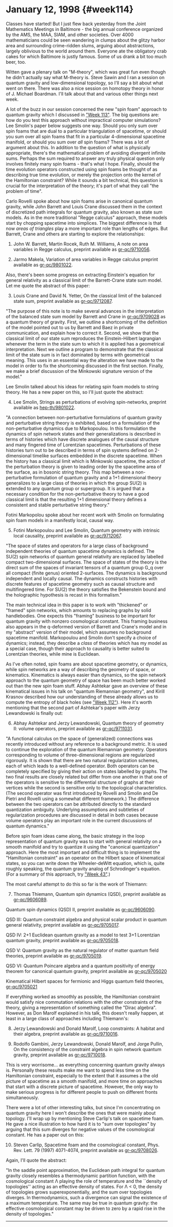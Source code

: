 # January 12, 1998 {#week114}

Classes have started! But I just flew back yesterday from the Joint
Mathematics Meetings in Baltimore - the big annual conference organized
by the AMS, the MAA, SIAM, and other societies. Over 4000 mathematicians
could be seen wandering in clumps about the glitzy harbor area and
surrounding crime-ridden slums, arguing about abstractions, largely
oblivious to the world around them. Everyone ate the obligatory crab
cakes for which Baltimore is justly famous. Some of us drank a bit too
much beer, too.

Witten gave a plenary talk on "M-theory", which was great fun even
though he didn't actually say what M-theory is. Steve Sawin and I ran a
session on quantum gravity and low-dimensional topology, so I'll say a
bit about what went on there. There was also a nice session on homotopy
theory in honor of J. Michael Boardman. I'll talk about that and
various other things next week.

A lot of the buzz in our session concerned the new "spin foam"
approach to quantum gravity which I discussed in
["Week 113"](#week113). The big questions are: how do you test this
approach without impractical computer simulations? Lee Smolin's paper
below suggests one way. Should you only sum over spin foams that are
dual to a particular triangulation of spacetime, or should you sum over
all spin foams that fit in a particular 4-dimensional spacetime
manifold, or should you sum over *all* spin foams? There was a lot of
argument about this. In addition to the question of what is physically
appropriate, there's the mathematical problem of avoiding divergent
infinite sums. Perhaps the sum required to answer any truly physical
question only involves finitely many spin foams - that's what I hope.
Finally, should the time evolution operators constructed using spin
foams be thought of as describing true time evolution, or merely the
projection onto the kernel of the Hamiltonian constraint? While it
sounds a bit technical, this question is crucial for the interpretation
of the theory; it's part of what they call "the problem of time".

Carlo Rovelli spoke about how spin foams arise in canonical quantum
gravity, while John Barrett and Louis Crane discussed them in the
context of discretized path integrals for quantum gravity, also known as
state sum models. As in the more traditional "Regge calculus"
approach, these models start by chopping spacetime into simplices. The
biggest difference is that now *areas of triangles* play a more
important role than lengths of edges. But Barrett, Crane and others are
starting to explore the relationships:

1) John W. Barrett, Martin Rocek, Ruth M. Williams, A note on area
variables in Regge calculus, preprint available as
[gr-qc/9710056](http://xxx.lanl.gov/abs/gr-qc/9710056).

2) Jarmo Makela, Variation of area variables in Regge calculus preprint
available as [gr-qc/9801022](http://xxx.lanl.gov/abs/gr-qc/9801022).

Also, there's been some progress on extracting Einstein's equation for
general relativity as a classical limit of the Barrett-Crane state sum
model. Let me quote the abstract of this paper:

3) Louis Crane and David N. Yetter, On the classical limit of the
balanced state sum, preprint available as
[gr-qc/9712087](http://xxx.lanl.gov/abs/gr-qc/9712087).

"The purpose of this note is to make several advances in the
interpretation of the balanced state sum model by Barrett and Crane in
[gr-qc/9709028](http://xxx.lanl.gov/abs/gr-qc/9709028) as a quantum
theory of gravity. First, we outline a shortcoming of the definition of
the model pointed out to us by Barrett and Baez in private
communication, and explain how to correct it. Second, we show that the
classical limit of our state sum reproduces the Einstein-Hilbert
lagrangian whenever the term in the state sum to which it is applied has
a geometrical interpretation. Next we outline a program to demonstrate
that the classical limit of the state sum is in fact dominated by terms
with geometrical meaning. This uses in an essential way the alteration
we have made to the model in order to fix the shortcoming discussed in
the first section. Finally, we make a brief discussion of the Minkowski
signature version of the model."

Lee Smolin talked about his ideas for relating spin foam models to
string theory. He has a new paper on this, so I'll just quote the
abstract:

4) Lee Smolin, Strings as perturbations of evolving spin-networks,
preprint available as
[hep-th/9801022](http://xxx.lanl.gov/abs/hep-th/9801022).

"A connection between non-perturbative formulations of quantum gravity
and perturbative string theory is exhibited, based on a formulation of
the non-perturbative dynamics due to Markopoulou. In this formulation
the dynamics of spin network states and their generalizations is
described in terms of histories which have discrete analogues of the
causal structure and many fingered time of Lorentzian spacetimes.
Perturbations of these histories turn out to be described in terms of
spin systems defined on 2-dimensional timelike surfaces embedded in the
discrete spacetime. When the history has a classical limit which is
Minkowski spacetime, the action of the perturbation theory is given to
leading order by the spacetime area of the surface, as in bosonic string
theory. This map between a non-perturbative formulation of quantum
gravity and a 1+1 dimensional theory generalizes to a large class of
theories in which the group SU(2) is extended to any quantum group or
supergroup. It is argued that a necessary condition for the
non-perturbative theory to have a good classical limit is that the
resulting 1+1 dimensional theory defines a consistent and stable
perturbative string theory."

Fotini Markopolou spoke about her recent work with Smolin on formulating
spin foam models in a manifestly local, causal way.

5) Fotini Markopoulou and Lee Smolin, Quantum geometry with intrinsic
local causality, preprint available as
[gr-qc/9712067](http://xxx.lanl.gov/abs/gr-qc/9712067).

"The space of states and operators for a large class of background
independent theories of quantum spacetime dynamics is defined. The SU(2)
spin networks of quantum general relativity are replaced by labelled
compact two-dimensional surfaces. The space of states of the theory is
the direct sum of the spaces of invariant tensors of a quantum group G_q
over all compact (finite genus) oriented 2-surfaces. The dynamics is
background independent and locally causal. The dynamics constructs
histories with discrete features of spacetime geometry such as causal
structure and multifingered time. For SU(2) the theory satisfies the
Bekenstein bound and the holographic hypothesis is recast in this
formalism."

The main technical idea in this paper is to work with "thickened" or
"framed" spin networks, which amounts to replacing graphs by solid
handlebodies. One expects this "framing" business to be important for
quantum gravity with nonzero cosmological constant. This framing
business also appears in the q-deformed version of Barrett and Crane's
model and in my "abstract" version of their model, which assumes no
background spacetime manifold. Markopoulou and Smolin don't specify a
choice of dynamics; instead, they describe a *class* of theories which
has my model as a special case, though their approach to causality is
better suited to Lorentzian theories, while mine is Euclidean.

As I've often noted, spin foams are about spacetime geometry, or
dynamics, while spin networks are a way of describing the geometry of
space, or kinematics. Kinematics is always easier than dynamics, so the
spin network approach to the quantum geometry of space has been much
better worked out than the new spin foam stuff. Abhay Ashtekar gave an
overview of these kinematical issues in his talk on "quantum Riemannian
geometry", and Kirill Krasnov described how our understanding of these
already allows us to compute the entropy of black holes (see
["Week 112"](#week112)). Here it's worth mentioning that the
second part of Ashtekar's paper with Jerzy Lewandowski is finally out:

6) Abhay Ashtekar and Jerzy Lewandowski, Quantum theory of geometry II:
volume operators, preprint available as
[gr-qc/9711031](http://xxx.lanl.gov/abs/gr-qc/9711031).

"A functional calculus on the space of (generalized) connections was
recently introduced without any reference to a background metric. It is
used to continue the exploration of the quantum Riemannian geometry.
Operators corresponding to volume of three-dimensional regions are
regularized rigorously. It is shown that there are two natural
regularization schemes, each of which leads to a well-defined operator.
Both operators can be completely specified by giving their action on
states labelled by graphs. The two final results are closely related but
differ from one another in that one of the operators is sensitive to the
differential structure of graphs at their vertices while the second is
sensitive only to the topological characteristics. (The second operator
was first introduced by Rovelli and Smolin and De Pietri and Rovelli
using a somewhat different framework.) The difference between the two
operators can be attributed directly to the standard quantization
ambiguity. Underlying assumptions and subtleties of regularization
procedures are discussed in detail in both cases because volume
operators play an important role in the current discussions of quantum
dynamics."

Before spin foam ideas came along, the basic strategy in the loop
representation of quantum gravity was to start with general relativity
on a smooth manifold and try to quantize it using the "canonical
quantization" approach. Here the most important and difficult thing is
to implement the "Hamiltonian constraint" as an operator on the
Hilbert space of kinematical states, so you can write down the
Wheeler-deWitt equation, which is, quite roughly speaking, the quantum
gravity analog of Schrodinger's equation. (For a summary of this
approach, try ["Week 43"](#week43).)

The most careful attempt to do this so far is the work of Thiemann:

7) Thomas Thiemann, Quantum spin dynamics (QSD), preprint available as
[gr-qc/9606089](http://xxx.lanl.gov/abs/gr-qc/9606089).

Quantum spin dynamics (QSD) II, preprint available as
[gr-qc/9606090](http://xxx.lanl.gov/abs/gr-qc/9606090).

QSD III: Quantum constraint algebra and physical scalar product in
quantum general relativity, preprint available as
[gr-qc/9705017](http://xxx.lanl.gov/abs/gr-qc/9705017).

QSD IV: 2+1 Euclidean quantum gravity as a model to test 3+1 Lorentzian
quantum gravity, preprint available as
[gr-qc/9705018](http://xxx.lanl.gov/abs/gr-qc/9705018).

QSD V: Quantum gravity as the natural regulator of matter quantum field
theories, preprint available as
[gr-qc/9705019](http://xxx.lanl.gov/abs/gr-qc/9705019).

QSD VI: Quantum Poincare algebra and a quantum positivity of energy
theorem for canonical quantum gravity, preprint available as
[gr-qc/9705020](http://xxx.lanl.gov/abs/gr-qc/9705020)

Kinematical Hilbert spaces for fermionic and Higgs quantum field
theories, [gr-qc/9705021](http://xxx.lanl.gov/abs/gr-qc/9705021)

If everything worked as smoothly as possible, the Hamiltonian constraint
would satisfy nice commutation relations with the other constraints of
the theory, giving a representation of something called the "Dirac
algebra". However, as Don Marolf explained in his talk, this doesn't
really happen, at least in a large class of approaches including
Thiemann's:

8) Jerzy Lewandowski and Donald Marolf, Loop constraints: A habitat and
their algebra, preprint available as
[gr-qc/9710016](http://xxx.lanl.gov/abs/gr-qc/9710016).

9) Rodolfo Gambini, Jerzy Lewandowski, Donald Marolf, and Jorge Pullin,
On the consistency of the constraint algebra in spin network quantum
gravity, preprint available as
[gr-qc/9710018](http://xxx.lanl.gov/abs/gr-qc/9710018).

This is very worrisome... as everything concerning quantum gravity
always is. Personally these results make me want to spend less time on
the Hamiltonian constraint, especially to the extent that it assumes a
the old picture of spacetime as a smooth manifold, and more time on
approaches that start with a discrete picture of spacetime. However, the
only way to make serious progress is for different people to push on
different fronts simultaneously.

There were a lot of other interesting talks, but since I'm
concentrating on quantum gravity here I won't describe the ones that
were mainly about topology. I'll wrap up by mentioning Steve Carlip's
talk on spacetime foam. He gave a nice illustration to how hard it is to
"sum over topologies" by arguing that this sum diverges for negative
values of the cosmological constant. He has a paper out on this:

10) Steven Carlip, Spacetime foam and the cosmological constant, Phys.
Rev. Lett. 79 (1997) 4071-4074, preprint available as
[gr-qc/9708026](http://xxx.lanl.gov/abs/gr-qc/9708026).

Again, I'll quote the abstract:

"In the saddle point approximation, the Euclidean path integral for
quantum gravity closely resembles a thermodynamic partition function,
with the cosmological constant Λ playing the role of temperature and the
\`\`density of topologies'' acting as an effective density of states.
For Λ \< 0, the density of topologies grows superexponentially, and the
sum over topologies diverges. In thermodynamics, such a divergence can
signal the existence of a maximum temperature. The same may be true in
quantum gravity: the effective cosmological constant may be driven to
zero by a rapid rise in the density of topologies."

------------------------------------------------------------------------
